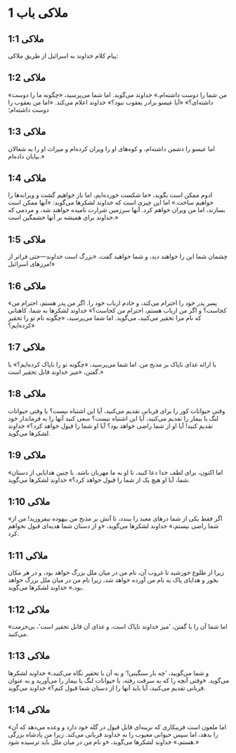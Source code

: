 # ملاکی باب 1

## ملاکی 1:1
پیام کلام خداوند به اسرائیل از طریق ملاکی:

## ملاکی 1:2
«من شما را دوست داشته‌ام،» خداوند می‌گوید. اما شما می‌پرسید، «چگونه ما را دوست داشته‌ای؟» «آیا عیسو برادر یعقوب نبود؟» خداوند اعلام می‌کند. «اما من یعقوب را دوست داشته‌ام؛

## ملاکی 1:3
اما عیسو را دشمن داشته‌ام، و کوه‌های او را ویران کرده‌ام و میراث او را به شغالان بیابان داده‌ام.»

## ملاکی 1:4
ادوم ممکن است بگوید، «ما شکست خورده‌ایم، اما باز خواهیم گشت و ویرانه‌ها را خواهیم ساخت.» اما این چیزی است که خداوند لشکرها می‌گوید: «آنها ممکن است بسازند، اما من ویران خواهم کرد. آنها سرزمین شرارت نامیده خواهند شد، و مردمی که خداوند برای همیشه بر آنها خشمگین است.»

## ملاکی 1:5
چشمان شما این را خواهند دید، و شما خواهید گفت، «بزرگ است خداوند—حتی فراتر از مرزهای اسرائیل!»

## ملاکی 1:6
«پسر پدر خود را احترام می‌کند، و خادم ارباب خود را. اگر من پدر هستم، احترام من کجاست؟ و اگر من ارباب هستم، احترام من کجاست؟» خداوند لشکرها به شما، کاهنانی که نام مرا تحقیر می‌کنید، می‌گوید. اما شما می‌پرسید، «چگونه نام تو را تحقیر کرده‌ایم؟»

## ملاکی 1:7
با ارائه غذای ناپاک بر مذبح من. اما شما می‌پرسید، «چگونه تو را ناپاک کرده‌ایم؟» با گفتن، «میز خداوند قابل تحقیر است.»

## ملاکی 1:8
وقتی حیوانات کور را برای قربانی تقدیم می‌کنید، آیا این اشتباه نیست؟ یا وقتی حیوانات لنگ یا بیمار را تقدیم می‌کنید، آیا این اشتباه نیست؟ سعی کنید آنها را به فرماندار خود تقدیم کنید! آیا او از شما راضی خواهد بود؟ آیا او شما را قبول خواهد کرد؟» خداوند لشکرها می‌گوید.

## ملاکی 1:9
«اما اکنون، برای لطف خدا دعا کنید، تا او به ما مهربان باشد. با چنین هدایایی از دستان شما، آیا او هیچ یک از شما را قبول خواهد کرد؟» خداوند لشکرها می‌گوید.

## ملاکی 1:10
«اگر فقط یکی از شما درهای معبد را ببندد، تا آتش بر مذبح من بیهوده نیفروزید! من از شما راضی نیستم،» خداوند لشکرها می‌گوید، «و از دستان شما هدیه‌ای قبول نخواهم کرد.

## ملاکی 1:11
زیرا از طلوع خورشید تا غروب آن، نام من در میان ملل بزرگ خواهد بود، و در هر مکان بخور و هدایای پاک به نام من آورده خواهد شد، زیرا نام من در میان ملل بزرگ خواهد بود،» خداوند لشکرها می‌گوید.

## ملاکی 1:12
«اما شما آن را با گفتن، ‘میز خداوند ناپاک است، و غذای آن قابل تحقیر است’، بی‌حرمت می‌کنید.

## ملاکی 1:13
و شما می‌گویید، ‘چه بار سنگینی!’ و به آن با تحقیر نگاه می‌کنید،» خداوند لشکرها می‌گوید. «وقتی آنچه را که به سرقت رفته، یا حیوانات لنگ یا بیمار را می‌آورید و به عنوان قربانی تقدیم می‌کنید، آیا باید آنها را از دستان شما قبول کنم؟» خداوند می‌گوید.

## ملاکی 1:14
«اما ملعون است فریبکاری که نرینه‌ای قابل قبول در گله خود دارد و وعده می‌دهد که آن را بدهد، اما سپس حیوانی معیوب را به خداوند قربانی می‌کند. زیرا من پادشاه بزرگی هستم،» خداوند لشکرها می‌گوید، «و نام من در میان ملل باید ترسیده شود.»
